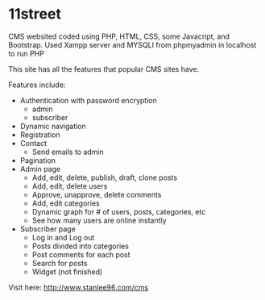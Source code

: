 # 11street
CMS websited coded using PHP, HTML, CSS, some Javacript, and Bootstrap.
Used Xampp server and MYSQLI from phpmyadmin in localhost to run PHP

This site has all the features that popular CMS sites have.

Features include:
- Authentication with password encryption
  - admin
  - subscriber
- Dynamic navigation
- Registration
- Contact
  - Send emails to admin
- Pagination
- Admin page
  - Add, edit, delete, publish, draft, clone posts
  - Add, edit, delete users
  - Approve, unapprove, delete comments
  - Add, edit categories
  - Dynamic graph for # of users, posts, categories, etc
  - See how many users are online instantly
- Subscriber page
  - Log in and Log out
  - Posts divided into categories
  - Post comments for each post
  - Search for posts
  - Widget (not finished)
  
Visit here: http://www.stanlee96.com/cms

